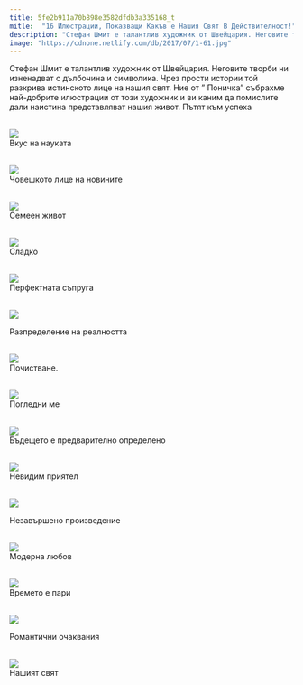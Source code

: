 ```yaml
---
title: 5fe2b911a70b898e3582dfdb3a335168_t
mitle:  "16 Илюстрации, Показващи Какъв е Нашия Свят В Действителност!"
description: "Стефан Шмит е талантлив художник от Швейцария. Неговите творби ни изненадват с дълбочина и символика. Чрез прости истории той разкрива истинското лице на нашия свя"
image: "https://cdnone.netlify.com/db/2017/07/1-61.jpg"
---
```


 <p>Стефан Шмит е талантлив художник от Швейцария. Неговите творби ни изненадват с дълбочина и символика. Чрез прости истории той разкрива истинското лице на нашия свят. Ние от ” Поничка” събрахме най-добрите илюстрации от този художник и ви каним да помислите дали наистина представляват нашия живот. Пътят към успеха</p>       <p> <br/><img src="https://cdnone.netlify.com/db/2017/07/1-61.jpg"/><br/> Вкус на науката</p> <p> <br/><img src="https://cdnone.netlify.com/db/2017/07/2-59.jpg"/><br/> Човешкото лице на новините</p> <p> <br/><img src="https://cdnone.netlify.com/db/2017/07/3-60.jpg"/><br/> Семеен живот</p>      <p> <br/><img src="https://cdnone.netlify.com/db/2017/07/4-62.jpg"/><br/> Сладко</p> <p> <br/><img src="https://cdnone.netlify.com/db/2017/07/5-61.jpg"/><br/> Перфектната съпруга</p> <p> <br/><img src="https://cdnone.netlify.com/db/2017/07/6-63.jpg"/><br/></p> <p> Разпределение на реалността</p>      <p> <br/><img src="https://cdnone.netlify.com/db/2017/07/7-59.jpg"/><br/> Почистване.</p> <p> <br/><img src="https://cdnone.netlify.com/db/2017/07/8-58.jpg"/><br/> Погледни ме</p> <p> <br/><img src="https://cdnone.netlify.com/db/2017/07/9-55.jpg"/><br/> Бъдещето е предварително определено</p> <p> <br/><img src="https://cdnone.netlify.com/db/2017/07/10-59.jpg"/><br/> Невидим приятел</p> <p> <br/><img src="https://cdnone.netlify.com/db/2017/07/11-51.jpg"/><br/></p> <p> Незавършено произведение</p>      <p> <br/><img src="https://cdnone.netlify.com/db/2017/07/12-50.jpg"/><br/> Модерна любов</p> <p> <br/><img src="https://cdnone.netlify.com/db/2017/07/13-47.jpg"/><br/> Времето е пари</p> <p> <br/><img src="https://cdnone.netlify.com/db/2017/07/14-43.jpg"/><br/></p> <p> Романтични очаквания</p>      <p> <br/><img src="https://cdnone.netlify.com/db/2017/07/15-37.jpg"/><br/> Нашият свят</p> <p> </p>       